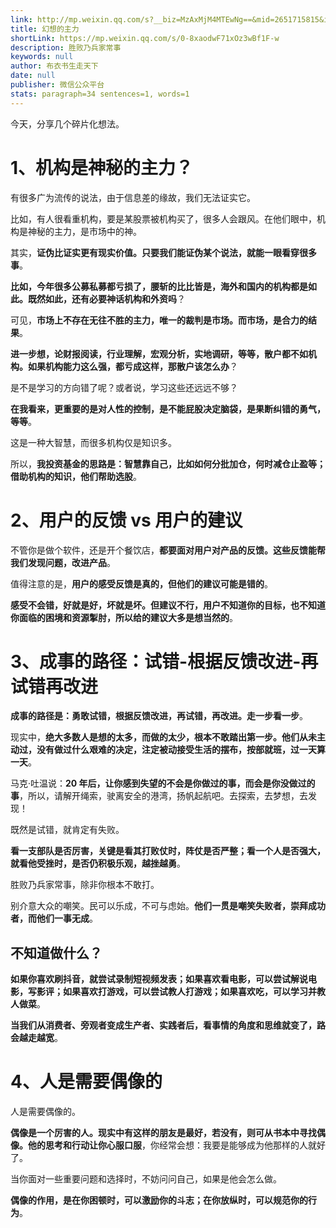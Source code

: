 ```yaml
---
link: http://mp.weixin.qq.com/s?__biz=MzAxMjM4MTEwNg==&mid=2651715815&idx=1&sn=072031236903810d0d4983ba0550434e&chksm=804be63ab73c6f2c8023c282b76a942126f4cd7e548e2959323c04a4c9b391ea657c9cb6f3fb#rd
title: 幻想的主力
shortLink: https://mp.weixin.qq.com/s/0-8xaodwF71xOz3wBf1F-w
description: 胜败乃兵家常事
keywords: null
author: 布衣书生走天下
date: null
publisher: 微信公众平台
stats: paragraph=34 sentences=1, words=1
---
```


今天，分享几个碎片化想法。

# 1、机构是神秘的主力？

有很多广为流传的说法，由于信息差的缘故，我们无法证实它。

比如，有人很看重机构，要是某股票被机构买了，很多人会跟风。在他们眼中，机构是神秘的主力，是市场中的神。

其实，**证伪比证实更有现实价值。只要我们能证伪某个说法，就能一眼看穿很多事**。

**比如，今年很多公募私募都亏损了，腰斩的比比皆是，海外和国内的机构都是如此。既然如此，还有必要神话机构和外资吗**？

可见，**市场上不存在无往不胜的主力，唯一的裁判是市场。而市场，是合力的结果**。

**进一步想，论财报阅读，行业理解，宏观分析，实地调研，等等，散户都不如机构。如果机构能力这么强，都亏成这样，那散户该怎么办**？

是不是学习的方向错了呢？或者说，学习这些还远远不够？

**在我看来，更重要的是对人性的控制，是不能屁股决定脑袋，是果断纠错的勇气，等等**。

这是一种大智慧，而很多机构仅是知识多。

所以，**我投资基金的思路是：智慧靠自己，比如如何分批加仓，何时减仓止盈等；借助机构的知识，他们帮助选股**。

# 2、用户的反馈 vs 用户的建议

不管你是做个软件，还是开个餐饮店，**都要面对用户对产品的反馈。这些反馈能帮我们发现问题，改进产品**。

值得注意的是，**用户的感受反馈是真的，但他们的建议可能是错的**。

**感受不会错，好就是好，坏就是坏。但建议不行，用户不知道你的目标，也不知道你面临的困境和资源掣肘，所以给的建议大多是想当然的**。

# 3、成事的路径：试错-根据反馈改进-再试错再改进

**成事的路径是：勇敢试错，根据反馈改进，再试错，再改进。走一步看一步**。

现实中，**绝大多数人是想的太多，而做的太少，根本不敢踏出第一步。他们从未主动过，没有做过什么艰难的决定，注定被动接受生活的摆布，按部就班，过一天算一天**。

马克·吐温说：**20 年后，让你感到失望的不会是你做过的事，而会是你没做过的事**，所以，请解开绳索，驶离安全的港湾，扬帆起航吧。去探索，去梦想，去发现！

既然是试错，就肯定有失败。

**看一支部队是否厉害，关键是看其打败仗时，阵仗是否严整；看一个人是否强大，就看他受挫时，是否仍积极乐观，越挫越勇**。

胜败乃兵家常事，除非你根本不敢打。

别介意大众的嘲笑。民可以乐成，不可与虑始。**他们一贯是嘲笑失败者，崇拜成功者，而他们一事无成**。

## 不知道做什么？

**如果你喜欢刷抖音，就尝试录制短视频发表；如果喜欢看电影，可以尝试解说电影，写影评；如果喜欢打游戏，可以尝试教人打游戏；如果喜欢吃，可以学习并教人做菜**。

**当我们从消费者、旁观者变成生产者、实践者后，看事情的角度和思维就变了，路会越走越宽**。

# 4、人是需要偶像的

人是需要偶像的。

**偶像是一个厉害的人。现实中有这样的朋友是最好，若没有，则可从书本中寻找偶像。他的思考和行动让你心服口服**，你经常会想：我要是能够成为他那样的人就好了。

当你面对一些重要问题和选择时，不妨问问自己，如果是他会怎么做。

**偶像的作用，是在你困顿时，可以激励你的斗志；在你放纵时，可以规范你的行为**。
